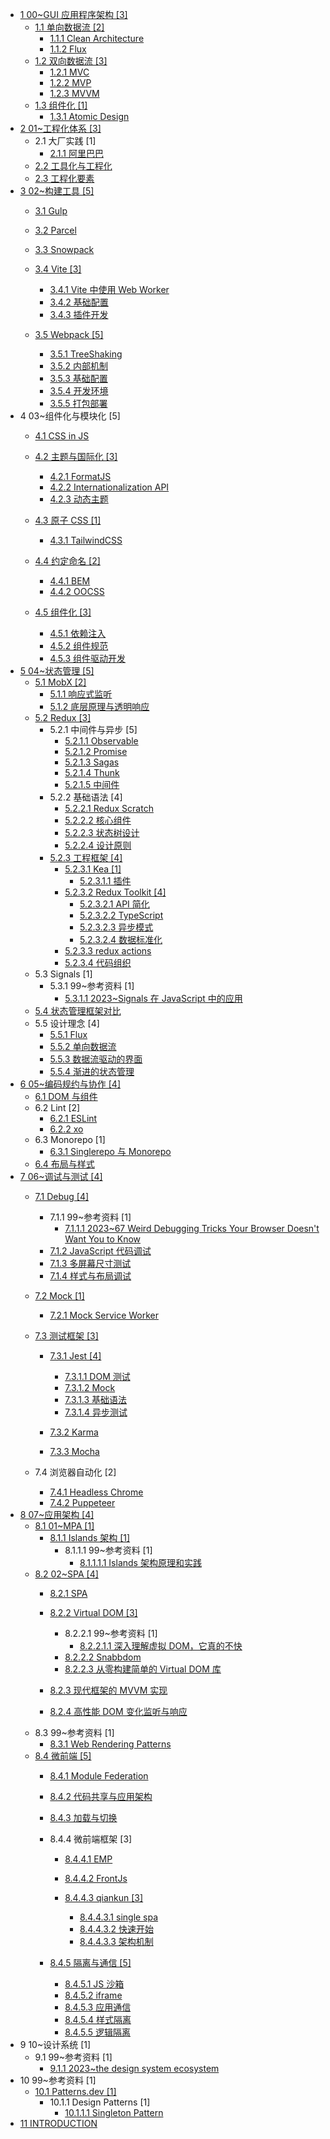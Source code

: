   - [1 00~GUI 应用程序架构 [3]](/00~GUI%20应用程序架构/README.md)
    - [1.1 单向数据流 [2]](/00~GUI%20应用程序架构/单向数据流/README.md)
      - [1.1.1 Clean Architecture](/00~GUI%20应用程序架构/单向数据流/Clean%20Architecture.md)
      - [1.1.2 Flux](/00~GUI%20应用程序架构/单向数据流/Flux.md)
    - [1.2 双向数据流 [3]](/00~GUI%20应用程序架构/双向数据流/README.md)
      - [1.2.1 MVC](/00~GUI%20应用程序架构/双向数据流/MVC.md)
      - [1.2.2 MVP](/00~GUI%20应用程序架构/双向数据流/MVP.md)
      - [1.2.3 MVVM](/00~GUI%20应用程序架构/双向数据流/MVVM.md)
    - [1.3 组件化 [1]](/00~GUI%20应用程序架构/组件化/README.md)
      - [1.3.1 Atomic Design](/00~GUI%20应用程序架构/组件化/Atomic%20Design.md)
  - [2 01~工程化体系 [3]](/01~工程化体系/README.md)
    - 2.1 大厂实践 [1]
      - [2.1.1 阿里巴巴](/01~工程化体系/大厂实践/阿里巴巴.md)
    - [2.2 工具化与工程化](/01~工程化体系/工具化与工程化.md)
    - [2.3 工程化要素](/01~工程化体系/工程化要素.md)
  - [3 02~构建工具 [5]](/02~构建工具/README.md)
    - [3.1 Gulp](/02~构建工具/Gulp/README.md)
      
    - [3.2 Parcel](/02~构建工具/Parcel/README.md)
      
    - [3.3 Snowpack](/02~构建工具/Snowpack/README.md)
      
    - [3.4 Vite [3]](/02~构建工具/Vite/README.md)
      - [3.4.1 Vite 中使用 Web Worker](/02~构建工具/Vite/Vite%20中使用%20Web%20Worker.md)
      - [3.4.2 基础配置](/02~构建工具/Vite/基础配置.md)
      - [3.4.3 插件开发](/02~构建工具/Vite/插件开发.md)
    - [3.5 Webpack [5]](/02~构建工具/Webpack/README.md)
      - [3.5.1 TreeShaking](/02~构建工具/Webpack/TreeShaking.md)
      - [3.5.2 内部机制](/02~构建工具/Webpack/内部机制.md)
      - [3.5.3 基础配置](/02~构建工具/Webpack/基础配置.md)
      - [3.5.4 开发环境](/02~构建工具/Webpack/开发环境.md)
      - [3.5.5 打包部署](/02~构建工具/Webpack/打包部署.md)
  - 4 03~组件化与模块化 [5]
    - [4.1 CSS in JS](/03~组件化与模块化/CSS-in-JS/README.md)
      
    - [4.2 主题与国际化 [3]](/03~组件化与模块化/主题与国际化/README.md)
      - [4.2.1 FormatJS](/03~组件化与模块化/主题与国际化/FormatJS.md)
      - [4.2.2 Internationalization API](/03~组件化与模块化/主题与国际化/Internationalization%20API.md)
      - [4.2.3 动态主题](/03~组件化与模块化/主题与国际化/动态主题.md)
    - [4.3 原子 CSS [1]](/03~组件化与模块化/原子%20CSS/README.md)
      - [4.3.1 TailwindCSS](/03~组件化与模块化/原子%20CSS/TailwindCSS.md)
    - [4.4 约定命名 [2]](/03~组件化与模块化/约定命名/README.md)
      - [4.4.1 BEM](/03~组件化与模块化/约定命名/BEM.md)
      - [4.4.2 OOCSS](/03~组件化与模块化/约定命名/OOCSS.md)
    - [4.5 组件化 [3]](/03~组件化与模块化/组件化/README.md)
      - [4.5.1 依赖注入](/03~组件化与模块化/组件化/依赖注入.md)
      - [4.5.2 组件规范](/03~组件化与模块化/组件化/组件规范.md)
      - [4.5.3 组件驱动开发](/03~组件化与模块化/组件化/组件驱动开发.md)
  - [5 04~状态管理 [5]](/04~状态管理/README.md)
    - [5.1 MobX [2]](/04~状态管理/MobX/README.md)
      - [5.1.1 响应式监听](/04~状态管理/MobX/响应式监听.md)
      - [5.1.2 底层原理与透明响应](/04~状态管理/MobX/底层原理与透明响应.md)
    - [5.2 Redux [3]](/04~状态管理/Redux/README.md)
      - 5.2.1 中间件与异步 [5]
        - [5.2.1.1 Observable](/04~状态管理/Redux/中间件与异步/Observable.md)
        - [5.2.1.2 Promise](/04~状态管理/Redux/中间件与异步/Promise.md)
        - [5.2.1.3 Sagas](/04~状态管理/Redux/中间件与异步/Sagas.md)
        - [5.2.1.4 Thunk](/04~状态管理/Redux/中间件与异步/Thunk.md)
        - [5.2.1.5 中间件](/04~状态管理/Redux/中间件与异步/中间件.md)
      - 5.2.2 基础语法 [4]
        - [5.2.2.1 Redux Scratch](/04~状态管理/Redux/基础语法/Redux%20Scratch.md)
        - [5.2.2.2 核心组件](/04~状态管理/Redux/基础语法/核心组件.md)
        - [5.2.2.3 状态树设计](/04~状态管理/Redux/基础语法/状态树设计.md)
        - [5.2.2.4 设计原则](/04~状态管理/Redux/基础语法/设计原则.md)
      - [5.2.3 工程框架 [4]](/04~状态管理/Redux/工程框架/README.md)
        - [5.2.3.1 Kea [1]](/04~状态管理/Redux/工程框架/Kea/README.md)
          - [5.2.3.1.1 插件](/04~状态管理/Redux/工程框架/Kea/插件.md)
        - [5.2.3.2 Redux Toolkit [4]](/04~状态管理/Redux/工程框架/Redux%20Toolkit/README.md)
          - [5.2.3.2.1 API 简化](/04~状态管理/Redux/工程框架/Redux%20Toolkit/API%20简化.md)
          - [5.2.3.2.2 TypeScript](/04~状态管理/Redux/工程框架/Redux%20Toolkit/TypeScript.md)
          - [5.2.3.2.3 异步模式](/04~状态管理/Redux/工程框架/Redux%20Toolkit/异步模式.md)
          - [5.2.3.2.4 数据标准化](/04~状态管理/Redux/工程框架/Redux%20Toolkit/数据标准化.md)
        - [5.2.3.3 redux actions](/04~状态管理/Redux/工程框架/redux-actions.md)
        - [5.2.3.4 代码组织](/04~状态管理/Redux/工程框架/代码组织.md)
    - 5.3 Signals [1]
      - 5.3.1 99~参考资料 [1]
        - [5.3.1.1 2023~Signals 在 JavaScript 中的应用](/04~状态管理/Signals/99~参考资料/2023~Signals%20在%20JavaScript%20中的应用.md)
    - [5.4 状态管理框架对比](/04~状态管理/状态管理框架对比.md)
    - 5.5 设计理念 [4]
      - [5.5.1 Flux](/04~状态管理/设计理念/Flux.md)
      - [5.5.2 单向数据流](/04~状态管理/设计理念/单向数据流.md)
      - [5.5.3 数据流驱动的界面](/04~状态管理/设计理念/数据流驱动的界面.md)
      - [5.5.4 渐进的状态管理](/04~状态管理/设计理念/渐进的状态管理.md)
  - [6 05~编码规约与协作 [4]](/05~编码规约与协作/README.md)
    - [6.1 DOM 与组件](/05~编码规约与协作/DOM%20与组件.md)
    - 6.2 Lint [2]
      - [6.2.1 ESLint](/05~编码规约与协作/Lint/ESLint.md)
      - [6.2.2 xo](/05~编码规约与协作/Lint/xo.md)
    - 6.3 Monorepo [1]
      - [6.3.1 Singlerepo 与 Monorepo](/05~编码规约与协作/Monorepo/Singlerepo%20与%20Monorepo.md)
    - [6.4 布局与样式](/05~编码规约与协作/布局与样式.md)
  - [7 06~调试与测试 [4]](/06~调试与测试/README.md)
    - [7.1 Debug [4]](/06~调试与测试/Debug/README.md)
      - 7.1.1 99~参考资料 [1]
        - [7.1.1.1 2023~67 Weird Debugging Tricks Your Browser Doesn't Want You to Know](/06~调试与测试/Debug/99~参考资料/2023~67%20Weird%20Debugging%20Tricks%20Your%20Browser%20Doesn't%20Want%20You%20to%20Know.md)
      - [7.1.2 JavaScript 代码调试](/06~调试与测试/Debug/JavaScript%20代码调试.md)
      - [7.1.3 多屏幕尺寸测试](/06~调试与测试/Debug/多屏幕尺寸测试.md)
      - [7.1.4 样式与布局调试](/06~调试与测试/Debug/样式与布局调试.md)
    - [7.2 Mock [1]](/06~调试与测试/Mock/README.md)
      - [7.2.1 Mock Service Worker](/06~调试与测试/Mock/Mock%20Service%20Worker.md)
    - [7.3 测试框架 [3]](/06~调试与测试/测试框架/README.md)
      - [7.3.1 Jest [4]](/06~调试与测试/测试框架/Jest/README.md)
        - [7.3.1.1 DOM 测试](/06~调试与测试/测试框架/Jest/DOM%20测试.md)
        - [7.3.1.2 Mock](/06~调试与测试/测试框架/Jest/Mock.md)
        - [7.3.1.3 基础语法](/06~调试与测试/测试框架/Jest/基础语法.md)
        - [7.3.1.4 异步测试](/06~调试与测试/测试框架/Jest/异步测试.md)
      - [7.3.2 Karma](/06~调试与测试/测试框架/Karma/README.md)
        
      - [7.3.3 Mocha](/06~调试与测试/测试框架/Mocha/README.md)
        
    - 7.4 浏览器自动化 [2]
      - [7.4.1 Headless Chrome](/06~调试与测试/浏览器自动化/Headless-Chrome.md)
      - [7.4.2 Puppeteer](/06~调试与测试/浏览器自动化/Puppeteer.md)
  - [8 07~应用架构 [4]](/07~应用架构/README.md)
    - [8.1 01~MPA [1]](/07~应用架构/01~MPA/README.md)
      - [8.1.1 Islands 架构 [1]](/07~应用架构/01~MPA/Islands%20架构/README.md)
        - 8.1.1.1 99~参考资料 [1]
          - [8.1.1.1.1 Islands 架构原理和实践](/07~应用架构/01~MPA/Islands%20架构/99~参考资料/2022-Islands%20架构原理和实践.md)
    - [8.2 02~SPA [4]](/07~应用架构/02~SPA/README.md)
      - [8.2.1 SPA](/07~应用架构/02~SPA/SPA/README.md)
        
      - [8.2.2 Virtual DOM [3]](/07~应用架构/02~SPA/Virtual%20DOM/README.md)
        - 8.2.2.1 99~参考资料 [1]
          - [8.2.2.1.1 深入理解虚拟 DOM，它真的不快](/07~应用架构/02~SPA/Virtual%20DOM/99~参考资料/2018-深入理解虚拟%20DOM，它真的不快.md)
        - [8.2.2.2 Snabbdom](/07~应用架构/02~SPA/Virtual%20DOM/Snabbdom.md)
        - [8.2.2.3 从零构建简单的 Virtual DOM 库](/07~应用架构/02~SPA/Virtual%20DOM/从零构建简单的%20Virtual%20DOM%20库/README.md)
          
      - [8.2.3 现代框架的 MVVM 实现](/07~应用架构/02~SPA/现代框架的%20MVVM%20实现.md)
      - [8.2.4 高性能 DOM 变化监听与响应](/07~应用架构/02~SPA/高性能%20DOM%20变化监听与响应.md)
    - 8.3 99~参考资料 [1]
      - [8.3.1 Web Rendering Patterns](/07~应用架构/99~参考资料/2023-Web%20Rendering%20Patterns.md)
    - [8.4 微前端 [5]](/07~应用架构/微前端/README.md)
      - [8.4.1 Module Federation](/07~应用架构/微前端/Module%20Federation/README.md)
        
      - [8.4.2 代码共享与应用架构](/07~应用架构/微前端/代码共享与应用架构.md)
      - [8.4.3 加载与切换](/07~应用架构/微前端/加载与切换/README.md)
        
      - 8.4.4 微前端框架 [3]
        - [8.4.4.1 EMP](/07~应用架构/微前端/微前端框架/EMP/README.md)
          
        - [8.4.4.2 FrontJs](/07~应用架构/微前端/微前端框架/FrontJs/README.md)
          
        - [8.4.4.3 qiankun [3]](/07~应用架构/微前端/微前端框架/qiankun/README.md)
          - [8.4.4.3.1 single spa](/07~应用架构/微前端/微前端框架/qiankun/single-spa.md)
          - [8.4.4.3.2 快速开始](/07~应用架构/微前端/微前端框架/qiankun/快速开始.md)
          - [8.4.4.3.3 架构机制](/07~应用架构/微前端/微前端框架/qiankun/架构机制.md)
      - [8.4.5 隔离与通信 [5]](/07~应用架构/微前端/隔离与通信/README.md)
        - [8.4.5.1 JS 沙箱](/07~应用架构/微前端/隔离与通信/JS%20沙箱.md)
        - [8.4.5.2 iframe](/07~应用架构/微前端/隔离与通信/iframe.md)
        - [8.4.5.3 应用通信](/07~应用架构/微前端/隔离与通信/应用通信.md)
        - [8.4.5.4 样式隔离](/07~应用架构/微前端/隔离与通信/样式隔离.md)
        - [8.4.5.5 逻辑隔离](/07~应用架构/微前端/隔离与通信/逻辑隔离.md)
  - 9 10~设计系统 [1]
    - 9.1 99~参考资料 [1]
      - [9.1.1 2023~the design system ecosystem](/10~设计系统/99~参考资料/2023~the%20design%20system%20ecosystem.md)
  - 10 99~参考资料 [1]
    - [10.1 Patterns.dev [1]](/99~参考资料/Patterns.dev/README.md)
      - 10.1.1 Design Patterns [1]
        - [10.1.1.1 Singleton Pattern](/99~参考资料/Patterns.dev/Design%20Patterns/Singleton%20Pattern.md)
  - [11 INTRODUCTION](/INTRODUCTION.md)